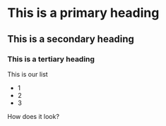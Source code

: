 # This is a primary heading
## This is a secondary heading
### This is a tertiary heading

This is our list
* 1
* 2
* 3

How does it look?
